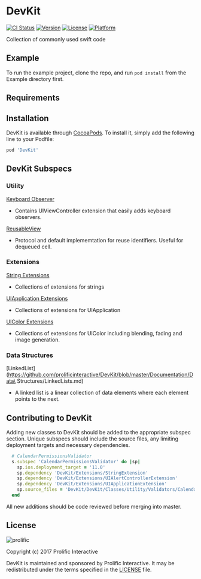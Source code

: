 # DevKit

[![CI Status](https://img.shields.io/travis/jgsamudio/DevKit.svg?style=flat)](https://travis-ci.org/jgsamudio/DevKit)
[![Version](https://img.shields.io/cocoapods/v/DevKit.svg?style=flat)](https://cocoapods.org/pods/DevKit)
[![License](https://img.shields.io/cocoapods/l/DevKit.svg?style=flat)](https://cocoapods.org/pods/DevKit)
[![Platform](https://img.shields.io/cocoapods/p/DevKit.svg?style=flat)](https://cocoapods.org/pods/DevKit)

Collection of commonly used swift code

## Example

To run the example project, clone the repo, and run `pod install` from the Example directory first.

## Requirements

## Installation

DevKit is available through [CocoaPods](https://cocoapods.org). To install
it, simply add the following line to your Podfile:

```ruby
pod 'DevKit'
```

## DevKit Subspecs

### Utility

[Keyboard Observer](https://github.com/prolificinteractive/DevKit/blob/master/Documentation/Utility/KeyboardObserver.md)

* Contains UIViewController extension that easily adds keyboard observers.

[ReusableView](https://github.com/prolificinteractive/DevKit/blob/master/Documentation/Utility/ReusableView.md)

* Protocol and default implememtation for reuse identifiers. Useful for dequeued cell.

### Extensions

[String Extensions](https://github.com/prolificinteractive/DevKit/blob/master/Documentation/Extensions/StringExtension.md)

* Collections of extensions for strings

[UIApplication Extensions](https://github.com/prolificinteractive/DevKit/blob/master/Documentation/Extensions/UIApplicationExtension.md)

* Collections of extensions for UIApplication

[UIColor Extensions](https://github.com/prolificinteractive/DevKit/blob/master/Documentation/Extensions/UIColorExtension.md)

* Collections of extensions for UIColor including blending, fading and image generation.

### Data Structures

[LinkedList](https://github.com/prolificinteractive/DevKit/blob/master/Documentation/Data\ Structures/LinkedLists.md)

* A linked list is a linear collection of data elements where each element points to the next.

## Contributing to DevKit

Adding new classes to DevKit should be added to the appropriate subspec section. Unique subspecs should include the source files, any limiting deployment targets and necessary dependencies. 

```ruby
  # CalendarPermissionsValidator
  s.subspec 'CalendarPermissionsValidator' do |sp|
    sp.ios.deployment_target = '11.0'
    sp.dependency 'DevKit/Extensions/StringExtension'
    sp.dependency 'DevKit/Extensions/UIAlertControllerExtension'
    sp.dependency 'DevKit/Extensions/UIApplicationExtension'
    sp.source_files = 'DevKit/DevKit/Classes/Utility/Validators/CalendarPermissionsValidator/*'
  end
```

All new additions should be code reviewed before merging into master.

## License

![prolific](https://s3.amazonaws.com/prolificsitestaging/logos/Prolific_Logo_Full_Color.png)

Copyright (c) 2017 Prolific Interactive

DevKit is maintained and sponsored by Prolific Interactive. It may be redistributed under the terms specified in the [LICENSE] file.

[LICENSE]: ./LICENSE
